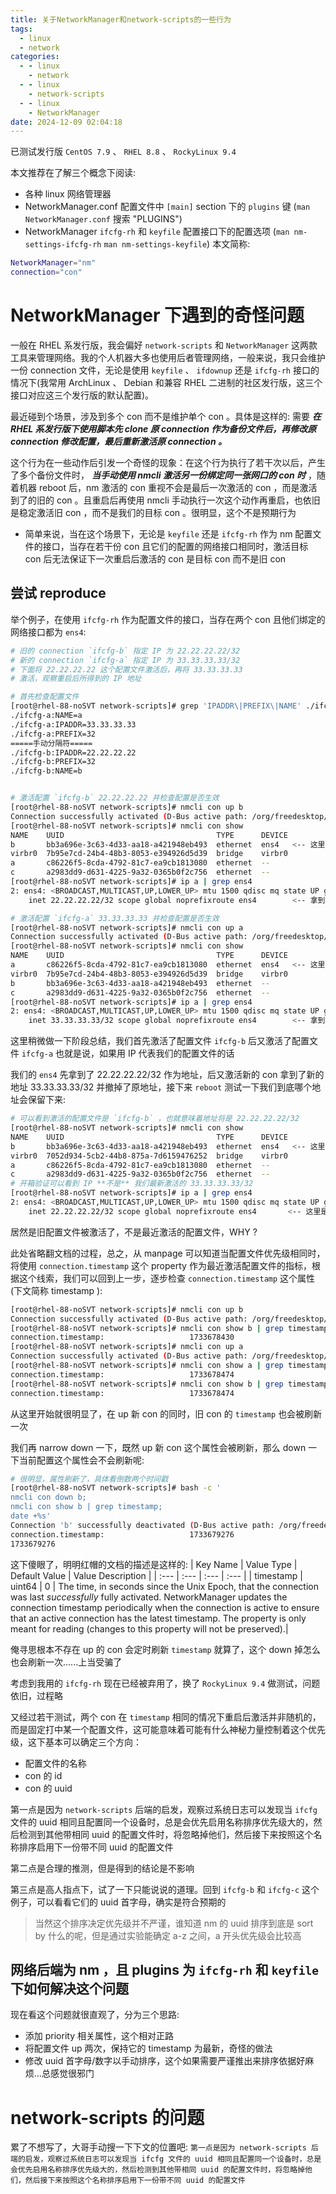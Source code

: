 ```yaml
---
title: 关于NetworkManager和network-scripts的一些行为
tags:
  - linux
  - network
categories:
  - - linux
    - network
  - - linux
    - network-scripts
  - - linux
    - NetworkManager
date: 2024-12-09 02:04:18
---
```



已测试发行版 `CentOS 7.9` 、 `RHEL 8.8` 、 `RockyLinux 9.4`

本文推荐在了解三个概念下阅读:
 - 各种 linux 网络管理器
 - NetworkManager.conf 配置文件中 `[main]` section 下的 `plugins` 键 (`man NetworkManager.conf` 搜索 "PLUGINS")
 - NetworkManager `ifcfg-rh` 和 `keyfile` 配置接口下的配置选项 (`man nm-settings-ifcfg-rh` `man nm-settings-keyfile`)
本文简称:
```bash
NetworkManager="nm"
connection="con"
```

# NetworkManager 下遇到的奇怪问题

一般在 RHEL 系发行版，我会偏好 `network-scripts` 和 `NetworkManager` 这两款工具来管理网络。我的个人机器大多也使用后者管理网络，一般来说，我只会维护一份 connection 文件，无论是使用 `keyfile` 、 `ifdownup` 还是 `ifcfg-rh` 接口的情况下(我常用 ArchLinux 、 Debian 和兼容 RHEL 二进制的社区发行版，这三个接口对应这三个发行版的默认配置)。

最近碰到个场景，涉及到多个 con 而不是维护单个 con 。具体是这样的: 需要 ***在 RHEL 系发行版下使用脚本先 clone 原 connection 作为备份文件后，再修改原 connection 修改配置，最后重新激活原 connection 。***

这个行为在一些动作后引发一个奇怪的现象：在这个行为执行了若干次以后，产生了多个备份文件时， ***当手动使用 nmcli 激活另一份绑定同一张网口的 con 时*** ，随着机器 reboot 后，nm 激活的 con 重视不会是最后一次激活的 con ，而是激活到了的旧的 con 。且重启后再使用 nmcli 手动执行一次这个动作再重启，也依旧是稳定激活旧 con ，而不是我们的目标 con 。很明显，这个不是预期行为

 - 简单来说，当在这个场景下，无论是 `keyfile` 还是 `ifcfg-rh` 作为 nm 配置文件的接口，当存在若干份 con 且它们的配置的网络接口相同时，激活目标 con 后无法保证下一次重启后激活的 con 是目标 con 而不是旧 con

## 尝试 reproduce 

举个例子，在使用 `ifcfg-rh` 作为配置文件的接口，当存在两个 con 且他们绑定的网络接口都为 `ens4`:
```bash
# 旧的 connection `ifcfg-b` 指定 IP 为 22.22.22.22/32
# 新的 connection `ifcfg-a` 指定 IP 为 33.33.33.33/32
# 下面将 22.22.22.22 这个配置文件激活后，再将 33.33.33.33 
# 激活，观察重启后所得到的 IP 地址

# 首先检查配置文件
[root@rhel-88-noSVT network-scripts]# grep 'IPADDR\|PREFIX\|NAME' ./ifcfg-*
./ifcfg-a:NAME=a
./ifcfg-a:IPADDR=33.33.33.33
./ifcfg-a:PREFIX=32
=====手动分隔符=====
./ifcfg-b:IPADDR=22.22.22.22
./ifcfg-b:PREFIX=32
./ifcfg-b:NAME=b


# 激活配置 `ifcfg-b` 22.22.22.22 并检查配置是否生效
[root@rhel-88-noSVT network-scripts]# nmcli con up b
Connection successfully activated (D-Bus active path: /org/freedesktop/NetworkManager/ActiveConnection/4)
[root@rhel-88-noSVT network-scripts]# nmcli con show
NAME    UUID                                  TYPE      DEVICE
b       bb3a696e-3c63-4d33-aa18-a421948eb493  ethernet  ens4   <-- 这里是绿色的
virbr0  7b95e7cd-24b4-48b3-8053-e394926d5d39  bridge    virbr0
a       c86226f5-8cda-4792-81c7-ea9cb1813080  ethernet  --
c       a2983dd9-d631-4225-9a32-0365b0f2c756  ethernet  --
[root@rhel-88-noSVT network-scripts]# ip a | grep ens4
2: ens4: <BROADCAST,MULTICAST,UP,LOWER_UP> mtu 1500 qdisc mq state UP group default qlen 1000
    inet 22.22.22.22/32 scope global noprefixroute ens4        <-- 拿到目标 IP

# 激活配置 `ifcfg-a` 33.33.33.33 并检查配置是否生效
[root@rhel-88-noSVT network-scripts]# nmcli con up a
Connection successfully activated (D-Bus active path: /org/freedesktop/NetworkManager/ActiveConnection/5)
[root@rhel-88-noSVT network-scripts]# nmcli con show
NAME    UUID                                  TYPE      DEVICE
a       c86226f5-8cda-4792-81c7-ea9cb1813080  ethernet  ens4   <-- 这里是绿色的
virbr0  7b95e7cd-24b4-48b3-8053-e394926d5d39  bridge    virbr0
b       bb3a696e-3c63-4d33-aa18-a421948eb493  ethernet  --
c       a2983dd9-d631-4225-9a32-0365b0f2c756  ethernet  --
[root@rhel-88-noSVT network-scripts]# ip a | grep ens4
2: ens4: <BROADCAST,MULTICAST,UP,LOWER_UP> mtu 1500 qdisc mq state UP group default qlen 1000
    inet 33.33.33.33/32 scope global noprefixroute ens4        <-- 拿到目标 IP
```
这里稍微做一下阶段总结，我们首先激活了配置文件 `ifcfg-b` 后又激活了配置文件 `ifcfg-a` 也就是说，如果用 IP 代表我们的配置文件的话

我们的 `ens4` 先拿到了 22.22.22.22/32 作为地址，后又激活新的 con 拿到了新的地址 33.33.33.33/32 并撤掉了原地址，接下来 `reboot` 测试一下我们到底哪个地址会保留下来:
```bash
# 可以看到激活的配置文件是 `ifcfg-b` ，也就意味着地址将是 22.22.22.22/32
[root@rhel-88-noSVT network-scripts]# nmcli con show
NAME    UUID                                  TYPE      DEVICE
b       bb3a696e-3c63-4d33-aa18-a421948eb493  ethernet  ens4   <-- 这里是绿色的
virbr0  7052d934-5cb2-44b8-875a-7d6159476252  bridge    virbr0
a       c86226f5-8cda-4792-81c7-ea9cb1813080  ethernet  --
c       a2983dd9-d631-4225-9a32-0365b0f2c756  ethernet  --
# 开箱验证可以看到 IP **不是** 我们最新激活的 33.33.33.33/32
[root@rhel-88-noSVT network-scripts]# ip a | grep ens4
2: ens4: <BROADCAST,MULTICAST,UP,LOWER_UP> mtu 1500 qdisc mq state UP group default qlen 1000
    inet 22.22.22.22/32 scope global noprefixroute ens4       <-- 这里是绿色的
```
居然是旧配置文件被激活了，不是最近激活的配置文件，WHY ?

此处省略翻文档的过程，总之，从 manpage 可以知道当配置文件优先级相同时，将使用 `connection.timestamp` 这个 property 作为最近激活配置文件的指标，根据这个线索，我们可以回到上一步，逐步检查 `connection.timestamp` 这个属性(下文简称 timestamp ):
```bash
[root@rhel-88-noSVT network-scripts]# nmcli con up b
Connection successfully activated (D-Bus active path: /org/freedesktop/NetworkManager/ActiveConnection/3)
[root@rhel-88-noSVT network-scripts]# nmcli con show b | grep timestamp
connection.timestamp:                   1733678430
[root@rhel-88-noSVT network-scripts]# nmcli con up a
Connection successfully activated (D-Bus active path: /org/freedesktop/NetworkManager/ActiveConnection/4)
[root@rhel-88-noSVT network-scripts]# nmcli con show a | grep timestamp
connection.timestamp:                   1733678474
[root@rhel-88-noSVT network-scripts]# nmcli con show b | grep timestamp
connection.timestamp:                   1733678474
```

从这里开始就很明显了，在 up 新 con 的同时，旧 con 的 `timestamp` 也会被刷新一次

我们再 narrow down 一下，既然 up 新 con 这个属性会被刷新，那么 down 一下当前配置这个属性会不会刷新呢:
```bash
# 很明显，属性刷新了，具体看倒数两个时间戳
[root@rhel-88-noSVT network-scripts]# bash -c '
nmcli con down b;
nmcli con show b | grep timestamp;
date +%s'
Connection 'b' successfully deactivated (D-Bus active path: /org/freedesktop/NetworkManager/ActiveConnection/5)
connection.timestamp:                   1733679276
1733679276
```

这下傻眼了，明明红帽的文档的描述是这样的:
| Key Name | Value Type | Default Value | Value Description |
| :--- | :--- | :--- | :--- |
| timestamp | uint64 | 0 | The time, in seconds since the Unix Epoch, that the connection was last _successfully_ fully activated. NetworkManager updates the connection timestamp periodically when the connection is active to ensure that an active connection has the latest timestamp. The property is only meant for reading (changes to this property will not be preserved).|

俺寻思根本不存在 up 的 con 会定时刷新 `timestamp` 就算了，这个 down 掉怎么也会刷新一次......上当受骗了

考虑到我用的 `ifcfg-rh` 现在已经被弃用了，换了 `RockyLinux 9.4` 做测试，问题依旧，过程略

又经过若干测试，两个 con 在 `timestamp` 相同的情况下重启后激活并非随机的，而是固定打中某一个配置文件，这可能意味着可能有什么神秘力量控制着这个优先级，这下基本可以确定三个方向：
- 配置文件的名称
- con 的 id
- con 的 uuid

第一点是因为 `network-scripts` 后端的启发，观察过系统日志可以发现当 `ifcfg` 文件的 uuid 相同且配置同一个设备时，总是会优先启用名称排序优先级大的，然后检测到其他带相同 uuid 的配置文件时，将忽略掉他们，然后接下来按照这个名称排序启用下一份带不同 uuid 的配置文件

第二点是合理的推测，但是得到的结论是不影响

第三点是高人指点下，试了一下只能说说的道理。回到 `ifcfg-b` 和 `ifcfg-c` 这个例子，可以看看它们的 uuid 首字母，确实是符合预期的

> 当然这个排序决定优先级并不严谨，谁知道 nm 的 uuid 排序到底是 sort by 什么的呢，但是通过实验能确定 a-z 之间，a 开头优先级会比较高

## 网络后端为 nm ，且 plugins 为 `ifcfg-rh` 和 `keyfile` 下如何解决这个问题

现在看这个问题就很直观了，分为三个思路:
- 添加 priority 相关属性，这个相对正路
- 将配置文件 up 两次，保持它的 timestamp 为最新，奇怪的做法
- 修改 uuid 首字母/数字以手动排序，这个如果需要严谨推出来排序依据好麻烦...总感觉很邪门

# network-scripts 的问题

累了不想写了，大哥手动搜一下下文的位置吧:
`第一点是因为 network-scripts 后端的启发，观察过系统日志可以发现当 ifcfg 文件的 uuid 相同且配置同一个设备时，总是会优先启用名称排序优先级大的，然后检测到其他带相同 uuid 的配置文件时，将忽略掉他们，然后接下来按照这个名称排序启用下一份带不同 uuid 的配置文件`
